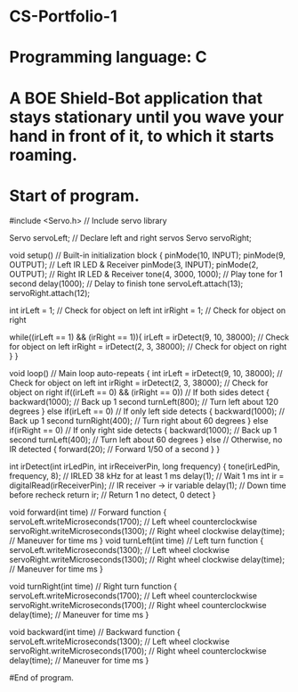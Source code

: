 # CS-Portfolio-1
# Programming language: C
# A BOE Shield-Bot application that stays stationary until you wave your hand in front of it, to which it starts roaming.

# Start of program.

#include <Servo.h> // Include servo library
 
Servo servoLeft; // Declare left and right servos
Servo servoRight;
 
void setup() // Built-in initialization block
{
   pinMode(10, INPUT); pinMode(9, OUTPUT); // Left IR LED & Receiver
   pinMode(3, INPUT); pinMode(2, OUTPUT); // Right IR LED & Receiver
   tone(4, 3000, 1000); // Play tone for 1 second
   delay(1000); // Delay to finish tone
   servoLeft.attach(13);
   servoRight.attach(12);

   int irLeft = 1; // Check for object on left
   int irRight = 1; // Check for object on right

   while((irLeft == 1) && (irRight == 1)){
     irLeft = irDetect(9, 10, 38000); // Check for object on left
     irRight = irDetect(2, 3, 38000); // Check for object on right
   }
}
 
void loop() // Main loop auto-repeats
{
   int irLeft = irDetect(9, 10, 38000); // Check for object on left
   int irRight = irDetect(2, 3, 38000); // Check for object on right
   if((irLeft == 0) && (irRight == 0)) // If both sides detect
   {
   backward(1000); // Back up 1 second
   turnLeft(800); // Turn left about 120 degrees
   }
   else if(irLeft == 0) // If only left side detects
   {
   backward(1000); // Back up 1 second
   turnRight(400); // Turn right about 60 degrees
   }
   else if(irRight == 0) // If only right side detects
   {
   backward(1000); // Back up 1 second
   turnLeft(400); // Turn left about 60 degrees
   }
   else // Otherwise, no IR detected
   {
   forward(20); // Forward 1/50 of a second
   }
}

int irDetect(int irLedPin, int irReceiverPin, long frequency)
{
   tone(irLedPin, frequency, 8); // IRLED 38 kHz for at least 1 ms
   delay(1); // Wait 1 ms
   int ir = digitalRead(irReceiverPin); // IR receiver -> ir variable
   delay(1); // Down time before recheck
   return ir; // Return 1 no detect, 0 detect
}

void forward(int time) // Forward function
{
   servoLeft.writeMicroseconds(1700); // Left wheel counterclockwise
   servoRight.writeMicroseconds(1300); // Right wheel clockwise
   delay(time); // Maneuver for time ms
}
void turnLeft(int time) // Left turn function
{
   servoLeft.writeMicroseconds(1300); // Left wheel clockwise
   servoRight.writeMicroseconds(1300); // Right wheel clockwise
   delay(time); // Maneuver for time ms
}

void turnRight(int time) // Right turn function
{
   servoLeft.writeMicroseconds(1700); // Left wheel counterclockwise
   servoRight.writeMicroseconds(1700); // Right wheel counterclockwise
   delay(time); // Maneuver for time ms
}

void backward(int time) // Backward function
{
   servoLeft.writeMicroseconds(1300); // Left wheel clockwise
   servoRight.writeMicroseconds(1700); // Right wheel counterclockwise
   delay(time); // Maneuver for time ms
}

#End of program.
